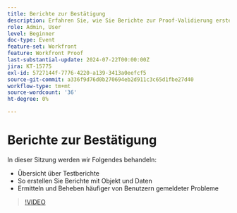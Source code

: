 ```yaml
---
title: Berichte zur Bestätigung
description: Erfahren Sie, wie Sie Berichte zur Proof-Validierung erstellen.
role: Admin, User
level: Beginner
doc-type: Event
feature-set: Workfront
feature: Workfront Proof
last-substantial-update: 2024-07-22T00:00:00Z
jira: KT-15775
exl-id: 5727144f-7776-4220-a139-3413a0eefcf5
source-git-commit: a336f9d76d0b270694eb2d911c3c65d1fbe27d40
workflow-type: tm+mt
source-wordcount: '36'
ht-degree: 0%

---
```


# Berichte zur Bestätigung

In dieser Sitzung werden wir Folgendes behandeln:

* Übersicht über Testberichte
* So erstellen Sie Berichte mit Objekt und Daten
* Ermitteln und Beheben häufiger von Benutzern gemeldeter Probleme

>[!VIDEO](https://video.tv.adobe.com/v/3430509/?learn=on)
